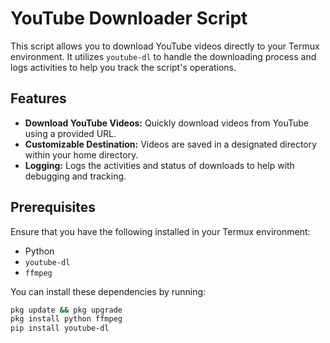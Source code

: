 # YouTube Downloader Script

This script allows you to download YouTube videos directly to your Termux environment. It utilizes `youtube-dl` to handle the downloading process and logs activities to help you track the script's operations.

## Features

- **Download YouTube Videos:** Quickly download videos from YouTube using a provided URL.
- **Customizable Destination:** Videos are saved in a designated directory within your home directory.
- **Logging:** Logs the activities and status of downloads to help with debugging and tracking.

## Prerequisites

Ensure that you have the following installed in your Termux environment:

- Python
- `youtube-dl`
- `ffmpeg`

You can install these dependencies by running:

```sh
pkg update && pkg upgrade
pkg install python ffmpeg
pip install youtube-dl
